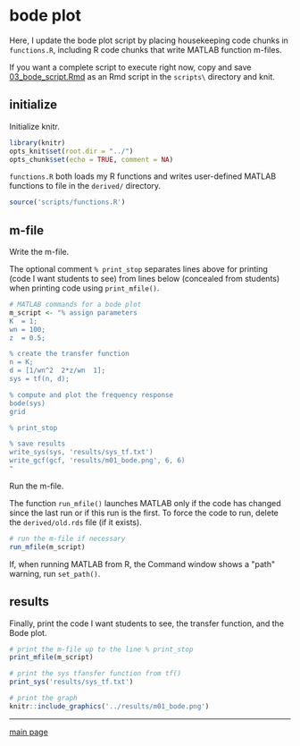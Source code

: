 
bode plot
=========

Here, I update the bode plot script by placing housekeeping code chunks in `functions.R`, including R code chunks that write MATLAB function m-files.

If you want a complete script to execute right now, copy and save [03\_bode\_script.Rmd](03_bode_script.Rmd) as an Rmd script in the `scripts\` directory and knit.

initialize
----------

Initialize knitr.

``` r
library(knitr)
opts_knit$set(root.dir = "../")
opts_chunk$set(echo = TRUE, comment = NA)
```

`functions.R` both loads my R functions and writes user-defined MATLAB functions to file in the `derived/` directory.

``` r
source('scripts/functions.R')
```

m-file
------

Write the m-file.

The optional comment `% print_stop` separates lines above for printing (code I want students to see) from lines below (concealed from students) when printing code using `print_mfile()`.

``` r
# MATLAB commands for a bode plot
m_script <- "% assign parameters
K  = 1;
wn = 100;
z  = 0.5;

% create the transfer function
n = K;
d = [1/wn^2  2*z/wn  1];
sys = tf(n, d);

% compute and plot the frequency response
bode(sys)
grid

% print_stop 

% save results
write_sys(sys, 'results/sys_tf.txt')
write_gcf(gcf, 'results/m01_bode.png', 6, 6)
"
```

Run the m-file.

The function `run_mfile()` launches MATLAB only if the code has changed since the last run or if this run is the first. To force the code to run, delete the `derived/old.rds` file (if it exists).

``` r
# run the m-file if necessary
run_mfile(m_script)
```

If, when running MATLAB from R, the Command window shows a "path" warning, run `set_path()`.

results
-------

Finally, print the code I want students to see, the transfer function, and the Bode plot.

``` r
# print the m-file up to the line % print_stop
print_mfile(m_script)

# print the sys tfansfer function from tf()
print_sys('results/sys_tf.txt')

# print the graph
knitr::include_graphics('../results/m01_bode.png')
```

------------------------------------------------------------------------

[main page](../README.md)
